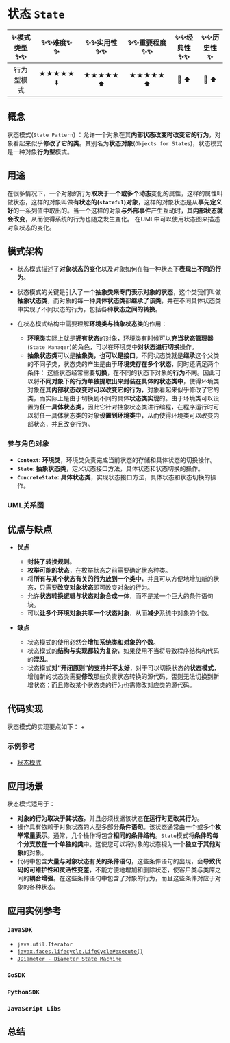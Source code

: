 # 状态 ` State `

| :sparkles:模式类型:sparkles::sparkles:|:sparkles::sparkles:难度:sparkles:  :sparkles: | :sparkles::sparkles:实用性:sparkles::sparkles: | :sparkles::sparkles:重要程度:sparkles::sparkles: |  :sparkles::sparkles:经典性:sparkles::sparkles: | :sparkles::sparkles:历史性:sparkles: |
| :----------------------------------------: | :-----------------------------------------------: | :-------------------------------------------------: | :----------------------------------------------------: | :--------------------------------------------------: | :--------------------------------------: |
|                     行为型模式                       |                ★★★★★ :arrow_down:                 |                  ★★★★★ :arrow_up:                   |                    ★★★★★ :arrow_up:                    |              :green_heart:  :arrow_up:               |        :green_heart:  :arrow_up:         |

## 概念
状态模式(`State Pattern`) ：允许一个对象在其**内部状态改变时改变它的行为**，对象看起来似乎**修改了它的类**。其别名为**状态对象**(`Objects for States`)，状态模式是一种对象**行为型**模式。

## 用途
在很多情况下，一个对象的行为**取决于一个或多个动态**变化的属性，这样的属性叫做状态，这样的对象叫做**有状态的(`stateful`)对象**，这样的对象状态是从**事先定义好**的一系列值中取出的。当一个这样的对象**与外部事件**产生互动时，其**内部状态就会改变**，从而使得系统的行为也随之发生变化。
在UML中可以使用状态图来描述对象状态的变化。

## 模式架构
- 状态模式描述了**对象状态的变化**以及对象如何在每一种状态下**表现出不同的行为**。
- 状态模式的关键是引入了一个**抽象类来专门表示对象的状态**，这个类我们叫做**抽象状态类**，而对象的每一种**具体状态类**都**继承了该类**，并在不同具体状态类中实现了不同状态的行为，包括各种**状态之间的转换**。

- 在状态模式结构中需要理解**环境类与抽象状态类**的作用：
	+ **环境类**实际上就是**拥有状态**的对象，环境类有时候可以**充当状态管理器**(`State Manager`)的角色，可以在环境类中**对状态进行切换**操作。
	+ **抽象状态类**可以是**抽象类，也可以是接口**，不同状态类就是**继承**这个父类的不同子类，状态类的产生是由于**环境类存在多个状态**，同时还满足两个条件： 这些状态经常需要**切换**，在不同的状态下对象的**行为不同**。因此可以将**不同对象下的行为单独提取出来封装在具体的状态类中**，使得环境类对象在其**内部状态改变时可以改变它的行为**，对象看起来似乎修改了它的类，而实际上是由于切换到不同的具体**状态类实现**的。由于环境类可以设置为**任一具体状态类**，因此它针对抽象状态类进行编程，在程序运行时可以将任一具体状态类的对象**设置到环境类**中，从而使得环境类可以改变内部状态，并且改变行为。


### 参与角色对象
+ **`Context`: 环境类**，环境类负责完成当前状态的存储和具体状态的切换操作。
+ **`State`: 抽象状态类**，定义状态接口方法，具体状态和状态切换的操作。
+ **`ConcreteState`: 具体状态类**，实现状态接口方法，具体状态和状态切换的操作。


### UML关系图



## 优点与缺点
+ **优点**
	- **封装了转换规则**。
	- **枚举可能的状态**，在枚举状态之前需要确定状态种类。
	- 将**所有与某个状态有关的行为放到一个类中**，并且可以方便地增加新的状态，只需要**改变对象状态**即可改变对象的行为。
	- 允许**状态转换逻辑与状态对象合成一体**，而不是某一个巨大的条件语句块。
	- 可以**让多个环境对象共享一个状态对象**，从而**减少**系统中对象的个数。
	
+ **缺点**
	- 状态模式的使用必然会**增加系统类和对象的个数**。
	- 状态模式的**结构与实现都较为复杂**，如果使用不当将导致程序结构和代码的**混乱**。
	- 状态模式**对“开闭原则”的支持并不太好**，对于可以切换状态的**状态模式**，增加新的状态类需要**修改**那些负责状态转换的源代码，否则无法切换到新增状态；而且修改某个状态类的行为也需修改对应类的源代码。

## 代码实现
状态模式的实现要点如下：
+ 

### 示例参考
+ [状态模式](./java/io/github/hooj0/state)

## 应用场景
状态模式适用于：
+ **对象的行为取决于其状态**，并且必须根据该状态**在运行时更改其行为**。
+ 操作具有依赖于对象状态的大型多部分**条件语句**。该状态通常由一个或多个**枚举常量表示**。通常，几个操作将包含**相同的条件结构**。`State`模式将**条件的每个分支放在一个单独的类**中。这使您可以将对象的状态视为一个**独立于其他对象**的对象。
+ 代码中包含**大量与对象状态有关的条件语句**，这些条件语句的出现，会**导致代码的可维护性和灵活性变差**，不能方便地增加和删除状态，使客户类与类库之间的**耦合增强**。在这些条件语句中包含了对象的行为，而且这些条件对应于对象的各种状态。

## 应用实例参考

### `JavaSDK` 
+ `java.util.Iterator`
+ [`javax.faces.lifecycle.LifeCycle#execute()`](http://docs.oracle.com/javaee/7/api/javax/faces/lifecycle/Lifecycle.html#execute-javax.faces.context.FacesContext-)
+ [`JDiameter - Diameter State Machine`](https://github.com/npathai/jdiameter/blob/master/core/jdiameter/api/src/main/java/org/jdiameter/api/app/State.java)

### `GoSDK`

### `PythonSDK`

### `JavaScript Libs`


## 总结